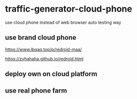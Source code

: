 # traffic-generator-cloud-phone


use cloud phone instead of web browser auto testing way


## use brand cloud phone

https://www.lbqaq.top/p/redroid-maa/


https://zyhahaha.github.io/redroid.html

## deploy own on cloud platform


## use real phone farm


